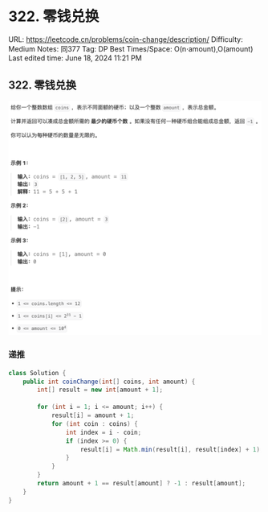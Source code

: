 # 322. 零钱兑换

URL: https://leetcode.cn/problems/coin-change/description/
Difficulty: Medium
Notes: 同377
Tag: DP
Best Times/Space: O(n⋅amount),O(amount)
Last edited time: June 18, 2024 11:21 PM

## **322. 零钱兑换**

![Untitled](image/322%20%E9%9B%B6%E9%92%B1%E5%85%91%E6%8D%A2/Untitled.png)

### 递推

```java
class Solution {
    public int coinChange(int[] coins, int amount) {
        int[] result = new int[amount + 1];

        for (int i = 1; i <= amount; i++) {
            result[i] = amount + 1;
            for (int coin : coins) {
                int index = i - coin;
                if (index >= 0) {
                    result[i] = Math.min(result[i], result[index] + 1);
                }
            }
        }
        return amount + 1 == result[amount] ? -1 : result[amount];
    }
}
```